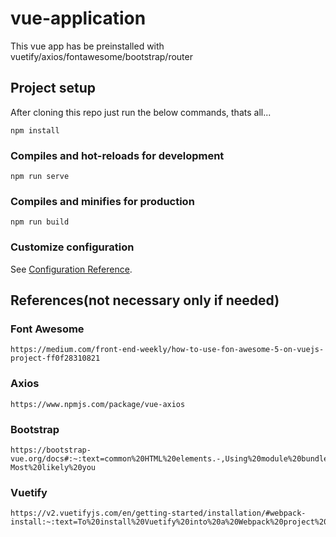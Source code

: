 # vue-application

This vue app has be preinstalled with vuetify/axios/fontawesome/bootstrap/router

## Project setup

After cloning this repo just run the below commands, thats all...

```
npm install
```

### Compiles and hot-reloads for development

```
npm run serve
```

### Compiles and minifies for production

```
npm run build
```

### Customize configuration

See [Configuration Reference](https://cli.vuejs.org/config/).

## References(not necessary only if needed)

### Font Awesome

```
https://medium.com/front-end-weekly/how-to-use-fon-awesome-5-on-vuejs-project-ff0f28310821
```

### Axios

```
https://www.npmjs.com/package/vue-axios
```

### Bootstrap

```
https://bootstrap-vue.org/docs#:~:text=common%20HTML%20elements.-,Using%20module%20bundlers,-Most%20likely%20you
```

### Vuetify

```
https://v2.vuetifyjs.com/en/getting-started/installation/#webpack-install:~:text=To%20install%20Vuetify%20into%20a%20Webpack%20project%20you%20need%20to%20add%20a%20few%20dependencies%3A 
```
